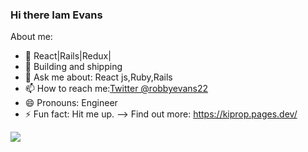 ### Hi there Iam Evans

About me:
- 🌱 React|Rails|Redux|
- 👯 Building and shipping
- 💬 Ask me about: React js,Ruby,Rails
- 📫 How to reach me:[Twitter @robbyevans22](https://twitter.com/robbyevans22)
- 😄 Pronouns: Engineer
- ⚡ Fun fact: Hit me up.
--> Find out more: https://kiprop.pages.dev/

<img src="https://github-readme-stats.vercel.app/api?username=robbyevans&&show_icons=true&title_color=ffffff&icon_color=bb2acf&text_color=daf7dc&bg_color=0a0c10">
